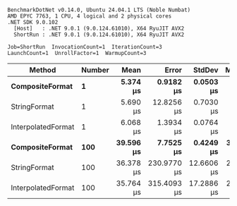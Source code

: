 ```

BenchmarkDotNet v0.14.0, Ubuntu 24.04.1 LTS (Noble Numbat)
AMD EPYC 7763, 1 CPU, 4 logical and 2 physical cores
.NET SDK 9.0.102
  [Host]   : .NET 9.0.1 (9.0.124.61010), X64 RyuJIT AVX2
  ShortRun : .NET 9.0.1 (9.0.124.61010), X64 RyuJIT AVX2

Job=ShortRun  InvocationCount=1  IterationCount=3  
LaunchCount=1  UnrollFactor=1  WarmupCount=3  

```
| Method             | Number | Mean      | Error       | StdDev     | Median    | Min       | Max       | Allocated |
|------------------- |------- |----------:|------------:|-----------:|----------:|----------:|----------:|----------:|
| **CompositeFormat**    | **1**      |  **5.374 μs** |   **0.9182 μs** |  **0.0503 μs** |  **5.381 μs** |  **5.321 μs** |  **5.421 μs** |     **872 B** |
| StringFormat       | 1      |  5.690 μs |  12.8256 μs |  0.7030 μs |  5.450 μs |  5.139 μs |  6.482 μs |     896 B |
| InterpolatedFormat | 1      |  6.068 μs |   1.3934 μs |  0.0764 μs |  6.051 μs |  6.001 μs |  6.151 μs |     872 B |
| **CompositeFormat**    | **100**    | **39.596 μs** |   **7.7525 μs** |  **0.4249 μs** | **39.663 μs** | **39.142 μs** | **39.984 μs** |   **14336 B** |
| StringFormat       | 100    | 36.378 μs | 230.9770 μs | 12.6606 μs | 29.255 μs | 28.884 μs | 50.996 μs |   16736 B |
| InterpolatedFormat | 100    | 35.764 μs | 315.4093 μs | 17.2886 μs | 26.060 μs | 25.508 μs | 55.725 μs |   14336 B |
